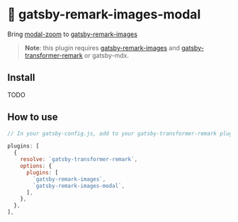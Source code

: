 
# 👀 gatsby-remark-images-modal

Bring [modal-zoom](https://github.com/pszafer/gatsby-remark-images-modal) to [gatsby-remark-images](https://www.gatsbyjs.org/packages/gatsby-remark-images/)

> **Note**: this plugin requires [gatsby-remark-images](https://www.gatsbyjs.org/packages/gatsby-remark-images/) and [gatsby-transformer-remark](https://www.gatsbyjs.org/packages/gatsby-transformer-remark) or gatsby-mdx.

## Install

TODO

## How to use

```js
// In your gatsby-config.js, add to your gatsby-transformer-remark plugins

plugins: [
  {
    resolve: `gatsby-transformer-remark`,
    options: {
      plugins: [
        `gatsby-remark-images`,
        `gatsby-remark-images-modal`,
      ],
    },
  },
],
```
